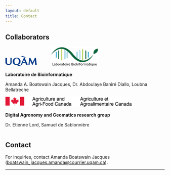 ```yaml
---
layout: default
title: Contact
---
```



## Collaborators


<div class="row">
  <div class="column">
    <img src="figures/contact/UQAMlogo.png" width="100" style="margin-right: 40px" />
    <img src="figures/contact/bioinfo.png" width="150" style="margin-right: 40px" />
    <p><b>Laboratoire de Bioinformatique</b></p>
    <p>Amanda A. Boatswain Jacques, Dr. Abdoulaye Baniré Diallo, Loubna Bellatreche</p>
  </div>
  <div class="column" >
    <img src="figures/contact/AAFC.png" width="400"  style="margin-right: 40px" />
    <p><b>Digital Agronomy and Geomatics research group</b></p>
    <p>Dr. Etienne Lord, Samuel de Sablonnière</p>
  </div>
</div>

<!---  ### UQAM 

**Bioinformatics Laboratory**   
Amanda A. Boatswain Jacques, Dr. Abdoulaye Baniré Diallo, Loubna Bellatreche


<div align="center">
  <img src="figures/UQAMlogo.png" width="400" height="155" style="margin-right: 40px" />
  <img src="figures/bioinfo.png" width="400" height="155" style="margin-left: 40px"/>
</div>

### AAFC 
 
 <img src="figures/AAFC.png" width="1000" height="100">


**Digital Agronomy and Geomatics research group**   
Dr. Etienne Lord, Samuel de Sablonnière --> 


## Contact

For inquiries, contact Amanda Boatswain Jacques (boatswain_jacques.amanda@courrier.uqam.ca). 
		
___
